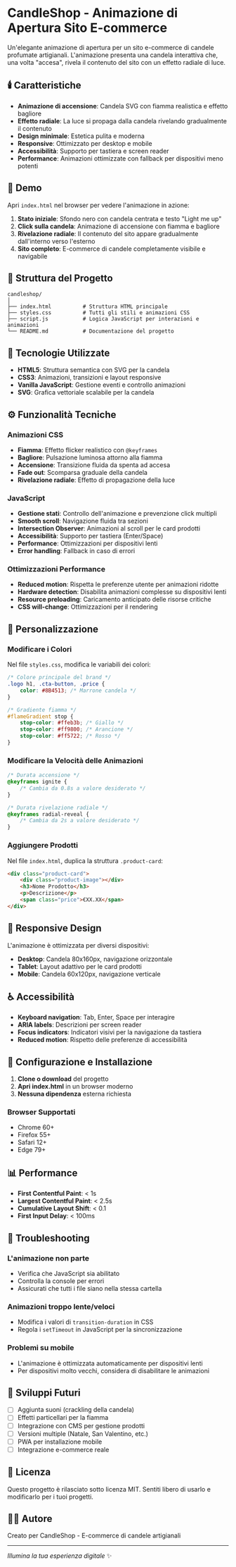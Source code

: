 # CandleShop - Animazione di Apertura Sito E-commerce

Un'elegante animazione di apertura per un sito e-commerce di candele profumate artigianali. L'animazione presenta una candela interattiva che, una volta "accesa", rivela il contenuto del sito con un effetto radiale di luce.

## 🕯️ Caratteristiche

- **Animazione di accensione**: Candela SVG con fiamma realistica e effetto bagliore
- **Effetto radiale**: La luce si propaga dalla candela rivelando gradualmente il contenuto
- **Design minimale**: Estetica pulita e moderna
- **Responsive**: Ottimizzato per desktop e mobile
- **Accessibilità**: Supporto per tastiera e screen reader
- **Performance**: Animazioni ottimizzate con fallback per dispositivi meno potenti

## 🚀 Demo

Apri `index.html` nel browser per vedere l'animazione in azione:

1. **Stato iniziale**: Sfondo nero con candela centrata e testo "Light me up"
2. **Click sulla candela**: Animazione di accensione con fiamma e bagliore
3. **Rivelazione radiale**: Il contenuto del sito appare gradualmente dall'interno verso l'esterno
4. **Sito completo**: E-commerce di candele completamente visibile e navigabile

## 📁 Struttura del Progetto

```
candleshop/
│
├── index.html          # Struttura HTML principale
├── styles.css          # Tutti gli stili e animazioni CSS
├── script.js           # Logica JavaScript per interazioni e animazioni
└── README.md           # Documentazione del progetto
```

## 🎨 Tecnologie Utilizzate

- **HTML5**: Struttura semantica con SVG per la candela
- **CSS3**: Animazioni, transizioni e layout responsive
- **Vanilla JavaScript**: Gestione eventi e controllo animazioni
- **SVG**: Grafica vettoriale scalabile per la candela

## ⚙️ Funzionalità Tecniche

### Animazioni CSS

- **Fiamma**: Effetto flicker realistico con `@keyframes`
- **Bagliore**: Pulsazione luminosa attorno alla fiamma
- **Accensione**: Transizione fluida da spenta ad accesa
- **Fade out**: Scomparsa graduale della candela
- **Rivelazione radiale**: Effetto di propagazione della luce

### JavaScript

- **Gestione stati**: Controllo dell'animazione e prevenzione click multipli
- **Smooth scroll**: Navigazione fluida tra sezioni
- **Intersection Observer**: Animazioni al scroll per le card prodotti
- **Accessibilità**: Supporto per tastiera (Enter/Space)
- **Performance**: Ottimizzazioni per dispositivi lenti
- **Error handling**: Fallback in caso di errori

### Ottimizzazioni Performance

- **Reduced motion**: Rispetta le preferenze utente per animazioni ridotte
- **Hardware detection**: Disabilita animazioni complesse su dispositivi lenti
- **Resource preloading**: Caricamento anticipato delle risorse critiche
- **CSS will-change**: Ottimizzazioni per il rendering

## 🎯 Personalizzazione

### Modificare i Colori

Nel file `styles.css`, modifica le variabili dei colori:

```css
/* Colore principale del brand */
.logo h1, .cta-button, .price {
    color: #8B4513; /* Marrone candela */
}

/* Gradiente fiamma */
#flameGradient stop {
    stop-color: #ffeb3b; /* Giallo */
    stop-color: #ff9800; /* Arancione */
    stop-color: #ff5722; /* Rosso */
}
```

### Modificare la Velocità delle Animazioni

```css
/* Durata accensione */
@keyframes ignite {
    /* Cambia da 0.8s a valore desiderato */
}

/* Durata rivelazione radiale */
@keyframes radial-reveal {
    /* Cambia da 2s a valore desiderato */
}
```

### Aggiungere Prodotti

Nel file `index.html`, duplica la struttura `.product-card`:

```html
<div class="product-card">
    <div class="product-image"></div>
    <h3>Nome Prodotto</h3>
    <p>Descrizione</p>
    <span class="price">€XX.XX</span>
</div>
```

## 📱 Responsive Design

L'animazione è ottimizzata per diversi dispositivi:

- **Desktop**: Candela 80x160px, navigazione orizzontale
- **Tablet**: Layout adattivo per le card prodotti
- **Mobile**: Candela 60x120px, navigazione verticale

## ♿ Accessibilità

- **Keyboard navigation**: Tab, Enter, Space per interagire
- **ARIA labels**: Descrizioni per screen reader
- **Focus indicators**: Indicatori visivi per la navigazione da tastiera
- **Reduced motion**: Rispetto delle preferenze di accessibilità

## 🔧 Configurazione e Installazione

1. **Clone o download** del progetto
2. **Apri index.html** in un browser moderno
3. **Nessuna dipendenza** esterna richiesta

### Browser Supportati

- Chrome 60+
- Firefox 55+
- Safari 12+
- Edge 79+

## 📊 Performance

- **First Contentful Paint**: < 1s
- **Largest Contentful Paint**: < 2.5s
- **Cumulative Layout Shift**: < 0.1
- **First Input Delay**: < 100ms

## 🐛 Troubleshooting

### L'animazione non parte

- Verifica che JavaScript sia abilitato
- Controlla la console per errori
- Assicurati che tutti i file siano nella stessa cartella

### Animazioni troppo lente/veloci

- Modifica i valori di `transition-duration` in CSS
- Regola i `setTimeout` in JavaScript per la sincronizzazione

### Problemi su mobile

- L'animazione è ottimizzata automaticamente per dispositivi lenti
- Per dispositivi molto vecchi, considera di disabilitare le animazioni

## 🔮 Sviluppi Futuri

- [ ] Aggiunta suoni (crackling della candela)
- [ ] Effetti particellari per la fiamma
- [ ] Integrazione con CMS per gestione prodotti
- [ ] Versioni multiple (Natale, San Valentino, etc.)
- [ ] PWA per installazione mobile
- [ ] Integrazione e-commerce reale

## 📄 Licenza

Questo progetto è rilasciato sotto licenza MIT. Sentiti libero di usarlo e modificarlo per i tuoi progetti.

## 👨‍💻 Autore

Creato per CandleShop - E-commerce di candele artigianali

---

*Illumina la tua esperienza digitale* ✨